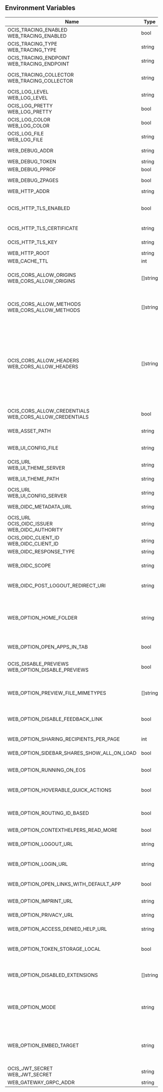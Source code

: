 ## Environment Variables

| Name | Type | Default Value | Description |
|------|------|---------------|-------------|
| OCIS_TRACING_ENABLED<br/>WEB_TRACING_ENABLED | bool | false | Activates tracing.|
| OCIS_TRACING_TYPE<br/>WEB_TRACING_TYPE | string |  | The type of tracing. Defaults to '', which is the same as 'jaeger'. Allowed tracing types are 'jaeger' and '' as of now.|
| OCIS_TRACING_ENDPOINT<br/>WEB_TRACING_ENDPOINT | string |  | The endpoint of the tracing agent.|
| OCIS_TRACING_COLLECTOR<br/>WEB_TRACING_COLLECTOR | string |  | The HTTP endpoint for sending spans directly to a collector, i.e. http://jaeger-collector:14268/api/traces. Only used if the tracing endpoint is unset.|
| OCIS_LOG_LEVEL<br/>WEB_LOG_LEVEL | string |  | The log level. Valid values are: 'panic', 'fatal', 'error', 'warn', 'info', 'debug', 'trace'.|
| OCIS_LOG_PRETTY<br/>WEB_LOG_PRETTY | bool | false | Activates pretty log output.|
| OCIS_LOG_COLOR<br/>WEB_LOG_COLOR | bool | false | Activates colorized log output.|
| OCIS_LOG_FILE<br/>WEB_LOG_FILE | string |  | The path to the log file. Activates logging to this file if set.|
| WEB_DEBUG_ADDR | string | 127.0.0.1:9104 | Bind address of the debug server, where metrics, health, config and debug endpoints will be exposed.|
| WEB_DEBUG_TOKEN | string |  | Token to secure the metrics endpoint.|
| WEB_DEBUG_PPROF | bool | false | Enables pprof, which can be used for profiling.|
| WEB_DEBUG_ZPAGES | bool | false | Enables zpages, which can be used for collecting and viewing in-memory traces.|
| WEB_HTTP_ADDR | string | 127.0.0.1:9100 | The bind address of the HTTP service.|
| OCIS_HTTP_TLS_ENABLED | bool | false | Activates TLS for the http based services using the server certifcate and key configured via OCIS_HTTP_TLS_CERTIFICATE and OCIS_HTTP_TLS_KEY. If OCIS_HTTP_TLS_CERTIFICATE is not set a temporary server certificate is generated - to be used with PROXY_INSECURE_BACKEND=true.|
| OCIS_HTTP_TLS_CERTIFICATE | string |  | Path/File name of the TLS server certificate (in PEM format) for the http services.|
| OCIS_HTTP_TLS_KEY | string |  | Path/File name for the TLS certificate key (in PEM format) for the server certificate to use for the http services.|
| WEB_HTTP_ROOT | string | / | Subdirectory that serves as the root for this HTTP service.|
| WEB_CACHE_TTL | int | 604800 | Cache policy in seconds for ownCloud Web assets.|
| OCIS_CORS_ALLOW_ORIGINS<br/>WEB_CORS_ALLOW_ORIGINS | []string | [*] | A list of allowed CORS origins. See following chapter for more details: *Access-Control-Allow-Origin* at https://developer.mozilla.org/en-US/docs/Web/HTTP/Headers/Access-Control-Allow-Origin. See the Environment Variable Types description for more details.|
| OCIS_CORS_ALLOW_METHODS<br/>WEB_CORS_ALLOW_METHODS | []string | [OPTIONS HEAD GET PUT PATCH POST DELETE MKCOL PROPFIND PROPPATCH MOVE COPY REPORT SEARCH] | A list of allowed CORS methods. See following chapter for more details: *Access-Control-Request-Method* at https://developer.mozilla.org/en-US/docs/Web/HTTP/Headers/Access-Control-Request-Method. See the Environment Variable Types description for more details.|
| OCIS_CORS_ALLOW_HEADERS<br/>WEB_CORS_ALLOW_HEADERS | []string | [Origin Accept Content-Type Depth Authorization Ocs-Apirequest If-None-Match If-Match Destination Overwrite X-Request-Id X-Requested-With Tus-Resumable Tus-Checksum-Algorithm Upload-Concat Upload-Length Upload-Metadata Upload-Defer-Length Upload-Expires Upload-Checksum Upload-Offset X-HTTP-Method-Override] | A list of allowed CORS headers. See following chapter for more details: *Access-Control-Request-Headers* at https://developer.mozilla.org/en-US/docs/Web/HTTP/Headers/Access-Control-Request-Headers. See the Environment Variable Types description for more details.|
| OCIS_CORS_ALLOW_CREDENTIALS<br/>WEB_CORS_ALLOW_CREDENTIALS | bool | true | Allow credentials for CORS. See following chapter for more details: *Access-Control-Allow-Credentials* at https://developer.mozilla.org/en-US/docs/Web/HTTP/Headers/Access-Control-Allow-Credentials.|
| WEB_ASSET_PATH | string | ~/.ocis/web/assets | Serve ownCloud Web assets from a path on the filesystem instead of the builtin assets.|
| WEB_UI_CONFIG_FILE | string |  | Read the ownCloud Web json based configuration from this path/file. The config file takes precedence over WEB_OPTION_xxx environment variables. See the text description for more details.|
| OCIS_URL<br/>WEB_UI_THEME_SERVER | string | https://localhost:9200 | Base URL to load themes from. Will be prepended to the theme path.|
| WEB_UI_THEME_PATH | string | /themes/owncloud/theme.json | Subpath/file to load the theme. Will be appended to the URL of the theme server.|
| OCIS_URL<br/>WEB_UI_CONFIG_SERVER | string | https://localhost:9200 | URL, where the oCIS APIs are reachable for ownCloud Web.|
| WEB_OIDC_METADATA_URL | string | https://localhost:9200/.well-known/openid-configuration | URL for the OIDC well-known configuration endpoint. Defaults to the oCIS API URL + '/.well-known/openid-configuration'.|
| OCIS_URL<br/>OCIS_OIDC_ISSUER<br/>WEB_OIDC_AUTHORITY | string | https://localhost:9200 | URL of the OIDC issuer. It defaults to URL of the builtin IDP.|
| OCIS_OIDC_CLIENT_ID<br/>WEB_OIDC_CLIENT_ID | string | web | The OIDC client ID which ownCloud Web uses. This client needs to be set up in your IDP. Note that this setting has no effect when using the builtin IDP.|
| WEB_OIDC_RESPONSE_TYPE | string | code | The OIDC response type to use for authentication.|
| WEB_OIDC_SCOPE | string | openid profile email | OIDC scopes to request during authentication to authorize access to user details. Defaults to 'openid profile email'. Values are separated by blank. More example values but not limited to are 'address' or 'phone' etc.|
| WEB_OIDC_POST_LOGOUT_REDIRECT_URI | string |  | This value needs to point to a valid and reachable web page. The web client will trigger a redirect to that page directly after the logout action. The default value is empty and redirects to the login page.|
| WEB_OPTION_HOME_FOLDER | string |  | Specifies a folder that is used when the user navigates 'home'. Navigating home gets triggered by clicking on the 'All files' menu item. The user will not be jailed in that directory, it simply serves as a default location. A static location can be provided, or variables of the user object to come up with a user specific home path can be used. This uses the twig template variable style and allows picking a value or a substring of a value of the authenticated user. Examples are '/Shares', '/{{.Id}}' and '/{{substr 0 3 .Id}}/{{.Id}'.|
| WEB_OPTION_OPEN_APPS_IN_TAB | bool | false | Configures whether apps and extensions should generally open in a new tab. Defaults to false.|
| OCIS_DISABLE_PREVIEWS<br/>WEB_OPTION_DISABLE_PREVIEWS | bool | false | Set this option to 'true' to disable previews in all the different web file listing views. This can speed up file listings in folders with many files. The only list view that is not affected by this setting is the trash bin, as it does not allow previewing at all.|
| WEB_OPTION_PREVIEW_FILE_MIMETYPES | []string | [image/gif image/png image/jpeg text/plain image/tiff image/bmp image/x-ms-bmp] | A list of mimeTypes to specify which ones will be previewed in the UI. For example, to only preview jpg and text files, set this option to 'image/jpeg,text/plain'. See the Environment Variable Types description for more details.|
| WEB_OPTION_DISABLE_FEEDBACK_LINK | bool | false | Set this option to 'true' to disable the feedback link in the topbar. Keeping it enabled by setting the value to 'false' or with the absence of the option, allows ownCloud to get feedback from your user base through a dedicated survey website.|
| WEB_OPTION_SHARING_RECIPIENTS_PER_PAGE | int | 200 | Sets the number of users shown as recipients in the dropdown menu when sharing resources.|
| WEB_OPTION_SIDEBAR_SHARES_SHOW_ALL_ON_LOAD | bool | false | Sets the list of the (link) shares list in the sidebar to be initially expanded. Default is a collapsed state, only showing the first three shares.|
| WEB_OPTION_RUNNING_ON_EOS | bool | false | Set this option to 'true' if running on an EOS storage backend (https://eos-web.web.cern.ch/eos-web/) to enable its specific features. Defaults to 'false'.|
| WEB_OPTION_HOVERABLE_QUICK_ACTIONS | bool | false | Set this option to 'true' to hide quick actions (buttons appearing on file rows) and only show them when the user hovers over the row with his mouse. Defaults to 'false'.|
| WEB_OPTION_ROUTING_ID_BASED | bool | true | Enable or disable fileIds being added to the URL. Defaults to 'true', because otherwise spaces with name clashes cannot be resolved correctly. Note: Only disable this if you can guarantee on the server side, that spaces of the same namespace cannot have name clashes.|
| WEB_OPTION_CONTEXTHELPERS_READ_MORE | bool | true | Specifies whether the 'Read more' link should be displayed or not.|
| WEB_OPTION_LOGOUT_URL | string |  | Adds a link to the user's profile page to point him to an external page, where he can manage his session and devices. This is helpful when an external IdP is used. This option is disabled by default.|
| WEB_OPTION_LOGIN_URL | string |  | Specifies the target URL to the login page. This is helpful when an external IdP is used. This option is disabled by default. Example URL like: https://www.myidp.com/login.|
| WEB_OPTION_OPEN_LINKS_WITH_DEFAULT_APP | bool | true | Specifies whether single file link shares should be opened with the default app or not. If not opened by the default app, the Web UI just displays the file details.|
| WEB_OPTION_IMPRINT_URL | string |  | Specifies the target URL for the imprint link valid for the ocis instance in the account menu.|
| WEB_OPTION_PRIVACY_URL | string |  | Specifies the target URL for the privacy link valid for the ocis instance in the account menu.|
| WEB_OPTION_ACCESS_DENIED_HELP_URL | string |  | Specifies the target URL valid for the ocis instance for the generic logged out / access denied page.|
| WEB_OPTION_TOKEN_STORAGE_LOCAL | bool | true | Specifies whether the access token will be stored in the local storage when set to 'true' or in the session storage when set to 'false'. If stored in the local storage, login state will be persisted across multiple browser tabs, means no additional logins are required.|
| WEB_OPTION_DISABLED_EXTENSIONS | []string | [] | A list to disable specific Web extensions identified by their ID. The ID can e.g. be taken from the 'index.ts' file of the web extension. Example: 'com.github.owncloud.web.files.search,com.github.owncloud.web.files.print'. See the Environment Variable Types description for more details.|
| WEB_OPTION_MODE | string |  | Defines the mode in which Web will be running. Currently, the only supported options are '' (empty) and 'embed'. With '' which is the default, Web will run as usual with all functionality enabled. 'embed' will enable a stripped down version of Web with reduced functionality used to integrate Web into other applications like via iFrame. See the text description for more details.|
| WEB_OPTION_EMBED_TARGET | string |  | Defines how Web is being integrated when running in 'embed' mode. Currently, the only supported options are '' (empty) and 'location'.  With '' which is the default, Web will run regular as defined via the 'mode' config option. With 'location', Web will run embedded as location picker. Resource selection will be disabled and the selected resources array always includes the current folder as the only item. See the text description for more details.|
| OCIS_JWT_SECRET<br/>WEB_JWT_SECRET | string |  | The secret to mint and validate jwt tokens.|
| WEB_GATEWAY_GRPC_ADDR | string | com.owncloud.api.gateway | The bind address of the GRPC service.|